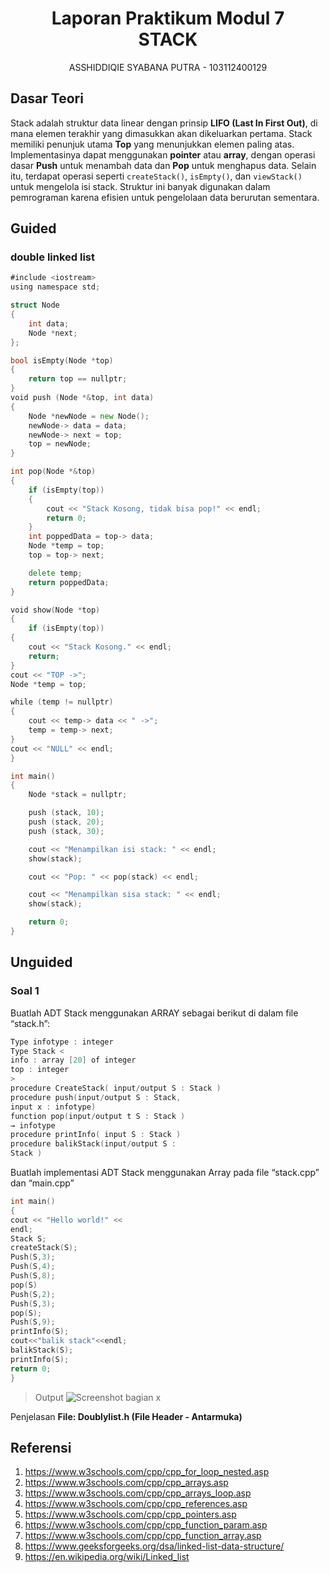 # <h1 align="center">Laporan Praktikum Modul 7 <br> STACK </h1>
<p align="center">ASSHIDDIQIE SYABANA PUTRA - 103112400129 </p>

## Dasar Teori

Stack adalah struktur data linear dengan prinsip **LIFO (Last In First Out)**, di mana elemen terakhir yang dimasukkan akan dikeluarkan pertama. Stack memiliki penunjuk utama **Top** yang menunjukkan elemen paling atas. Implementasinya dapat menggunakan **pointer** atau **array**, dengan operasi dasar **Push** untuk menambah data dan **Pop** untuk menghapus data. Selain itu, terdapat operasi seperti `createStack()`, `isEmpty()`, dan `viewStack()` untuk mengelola isi stack. Struktur ini banyak digunakan dalam pemrograman karena efisien untuk pengelolaan data berurutan sementara.


## Guided

### double linked list
```go
#include <iostream>
using namespace std;

struct Node
{
    int data;
    Node *next;
};

bool isEmpty(Node *top)
{
    return top == nullptr;
}
void push (Node *&top, int data)
{
    Node *newNode = new Node();
    newNode-> data = data;
    newNode-> next = top;
    top = newNode;
}

int pop(Node *&top)
{
    if (isEmpty(top))
    {
        cout << "Stack Kosong, tidak bisa pop!" << endl;
        return 0;
    }
    int poppedData = top-> data;
    Node *temp = top;
    top = top-> next;

    delete temp;
    return poppedData;
}

void show(Node *top)
{
    if (isEmpty(top))
{
    cout << "Stack Kosong." << endl;
    return;
}
cout << "TOP ->";
Node *temp = top;

while (temp != nullptr)
{
    cout << temp-> data << " ->";
    temp = temp-> next;
}
cout << "NULL" << endl;
}

int main()
{
    Node *stack = nullptr;

    push (stack, 10);
    push (stack, 20);
    push (stack, 30);

    cout << "Menampilkan isi stack: " << endl;
    show(stack);

    cout << "Pop: " << pop(stack) << endl;

    cout << "Menampilkan sisa stack: " << endl;
    show(stack);

    return 0;
}
```

## Unguided

### Soal 1

Buatlah ADT Stack menggunakan ARRAY sebagai berikut di dalam file “stack.h”:
```go
Type infotype : integer
Type Stack <
info : array [20] of integer
top : integer
>
procedure CreateStack( input/output S : Stack )
procedure push(input/output S : Stack,
input x : infotype)
function pop(input/output t S : Stack )
→ infotype
procedure printInfo( input S : Stack )
procedure balikStack(input/output S :
Stack )
```

Buatlah implementasi ADT Stack menggunakan Array pada file “stack.cpp” dan “main.cpp” 
```go
int main()
{
cout << "Hello world!" <<
endl;
Stack S;
createStack(S);
Push(S,3);
Push(S,4);
Push(S,8);
pop(S)
Push(S,2);
Push(S,3);
pop(S);
Push(S,9);
printInfo(S);
cout<<"balik stack"<<endl;
balikStack(S);
printInfo(S);
return 0;
}
```

> Output
> ![Screenshot bagian x](output/modul6no1.jpg)


Penjelasan 
**File: Doublylist.h (File Header - Antarmuka)**

## Referensi

1. https://www.w3schools.com/cpp/cpp_for_loop_nested.asp
2. https://www.w3schools.com/cpp/cpp_arrays.asp
3. https://www.w3schools.com/cpp/cpp_arrays_loop.asp
4. https://www.w3schools.com/cpp/cpp_references.asp
5. https://www.w3schools.com/cpp/cpp_pointers.asp
6. https://www.w3schools.com/cpp/cpp_function_param.asp
7. https://www.w3schools.com/cpp/cpp_function_array.asp
8. https://www.geeksforgeeks.org/dsa/linked-list-data-structure/
9. https://en.wikipedia.org/wiki/Linked_list
